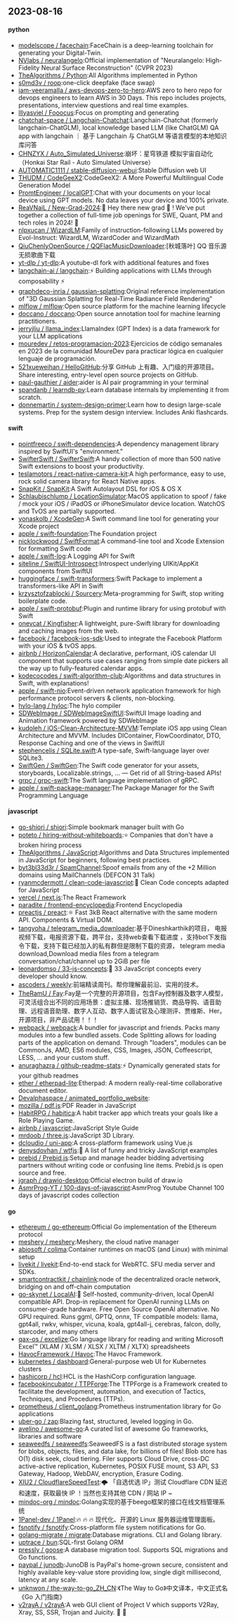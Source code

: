 ## 2023-08-16

#### python
* [modelscope / facechain](https://github.com/modelscope/facechain):FaceChain is a deep-learning toolchain for generating your Digital-Twin.
* [NVlabs / neuralangelo](https://github.com/NVlabs/neuralangelo):Official implementation of "Neuralangelo: High-Fidelity Neural Surface Reconstruction" (CVPR 2023)
* [TheAlgorithms / Python](https://github.com/TheAlgorithms/Python):All Algorithms implemented in Python
* [s0md3v / roop](https://github.com/s0md3v/roop):one-click deepfake (face swap)
* [iam-veeramalla / aws-devops-zero-to-hero](https://github.com/iam-veeramalla/aws-devops-zero-to-hero):AWS zero to hero repo for devops engineers to learn AWS in 30 Days. This repo includes projects, presentations, interview questions and real time examples.
* [lllyasviel / Fooocus](https://github.com/lllyasviel/Fooocus):Focus on prompting and generating
* [chatchat-space / Langchain-Chatchat](https://github.com/chatchat-space/Langchain-Chatchat):Langchain-Chatchat (formerly langchain-ChatGLM), local knowledge based LLM (like ChatGLM) QA app with langchain ｜ 基于 Langchain 与 ChatGLM 等语言模型的本地知识库问答
* [CHNZYX / Auto_Simulated_Universe](https://github.com/CHNZYX/Auto_Simulated_Universe):崩坏：星穹铁道 模拟宇宙自动化 （Honkai Star Rail - Auto Simulated Universe）
* [AUTOMATIC1111 / stable-diffusion-webui](https://github.com/AUTOMATIC1111/stable-diffusion-webui):Stable Diffusion web UI
* [THUDM / CodeGeeX2](https://github.com/THUDM/CodeGeeX2):CodeGeeX2: A More Powerful Multilingual Code Generation Model
* [PromtEngineer / localGPT](https://github.com/PromtEngineer/localGPT):Chat with your documents on your local device using GPT models. No data leaves your device and 100% private.
* [ReaVNaiL / New-Grad-2024](https://github.com/ReaVNaiL/New-Grad-2024):👋
Hey there new grad
🎉
! We've put together a collection of full-time job openings for SWE, Quant, PM and tech roles in 2024!
🚀
* [nlpxucan / WizardLM](https://github.com/nlpxucan/WizardLM):Family of instruction-following LLMs powered by Evol-Instruct: WizardLM, WizardCoder and WizardMath
* [QiuChenlyOpenSource / QQFlacMusicDownloader](https://github.com/QiuChenlyOpenSource/QQFlacMusicDownloader):[秋城落叶] QQ 音乐源无损歌曲下载
* [yt-dlp / yt-dlp](https://github.com/yt-dlp/yt-dlp):A youtube-dl fork with additional features and fixes
* [langchain-ai / langchain](https://github.com/langchain-ai/langchain):⚡
Building applications with LLMs through composability
⚡
* [graphdeco-inria / gaussian-splatting](https://github.com/graphdeco-inria/gaussian-splatting):Original reference implementation of "3D Gaussian Splatting for Real-Time Radiance Field Rendering"
* [mlflow / mlflow](https://github.com/mlflow/mlflow):Open source platform for the machine learning lifecycle
* [doccano / doccano](https://github.com/doccano/doccano):Open source annotation tool for machine learning practitioners.
* [jerryjliu / llama_index](https://github.com/jerryjliu/llama_index):LlamaIndex (GPT Index) is a data framework for your LLM applications
* [mouredev / retos-programacion-2023](https://github.com/mouredev/retos-programacion-2023):Ejercicios de código semanales en 2023 de la comunidad MoureDev para practicar lógica en cualquier lenguaje de programación.
* [521xueweihan / HelloGitHub](https://github.com/521xueweihan/HelloGitHub):分享 GitHub 上有趣、入门级的开源项目。Share interesting, entry-level open source projects on GitHub.
* [paul-gauthier / aider](https://github.com/paul-gauthier/aider):aider is AI pair programming in your terminal
* [spandanb / learndb-py](https://github.com/spandanb/learndb-py):Learn database internals by implementing it from scratch.
* [donnemartin / system-design-primer](https://github.com/donnemartin/system-design-primer):Learn how to design large-scale systems. Prep for the system design interview. Includes Anki flashcards.

#### swift
* [pointfreeco / swift-dependencies](https://github.com/pointfreeco/swift-dependencies):A dependency management library inspired by SwiftUI's "environment."
* [SwifterSwift / SwifterSwift](https://github.com/SwifterSwift/SwifterSwift):A handy collection of more than 500 native Swift extensions to boost your productivity.
* [teslamotors / react-native-camera-kit](https://github.com/teslamotors/react-native-camera-kit):A high performance, easy to use, rock solid camera library for React Native apps.
* [SnapKit / SnapKit](https://github.com/SnapKit/SnapKit):A Swift Autolayout DSL for iOS & OS X
* [Schlaubischlump / LocationSimulator](https://github.com/Schlaubischlump/LocationSimulator):MacOS application to spoof / fake / mock your iOS / iPadOS or iPhoneSimulator device location. WatchOS and TvOS are partially supported.
* [yonaskolb / XcodeGen](https://github.com/yonaskolb/XcodeGen):A Swift command line tool for generating your Xcode project
* [apple / swift-foundation](https://github.com/apple/swift-foundation):The Foundation project
* [nicklockwood / SwiftFormat](https://github.com/nicklockwood/SwiftFormat):A command-line tool and Xcode Extension for formatting Swift code
* [apple / swift-log](https://github.com/apple/swift-log):A Logging API for Swift
* [siteline / SwiftUI-Introspect](https://github.com/siteline/SwiftUI-Introspect):Introspect underlying UIKit/AppKit components from SwiftUI
* [huggingface / swift-transformers](https://github.com/huggingface/swift-transformers):Swift Package to implement a transformers-like API in Swift
* [krzysztofzablocki / Sourcery](https://github.com/krzysztofzablocki/Sourcery):Meta-programming for Swift, stop writing boilerplate code.
* [apple / swift-protobuf](https://github.com/apple/swift-protobuf):Plugin and runtime library for using protobuf with Swift
* [onevcat / Kingfisher](https://github.com/onevcat/Kingfisher):A lightweight, pure-Swift library for downloading and caching images from the web.
* [facebook / facebook-ios-sdk](https://github.com/facebook/facebook-ios-sdk):Used to integrate the Facebook Platform with your iOS & tvOS apps.
* [airbnb / HorizonCalendar](https://github.com/airbnb/HorizonCalendar):A declarative, performant, iOS calendar UI component that supports use cases ranging from simple date pickers all the way up to fully-featured calendar apps.
* [kodecocodes / swift-algorithm-club](https://github.com/kodecocodes/swift-algorithm-club):Algorithms and data structures in Swift, with explanations!
* [apple / swift-nio](https://github.com/apple/swift-nio):Event-driven network application framework for high performance protocol servers & clients, non-blocking.
* [hylo-lang / hyloc](https://github.com/hylo-lang/hyloc):The hylo compiler
* [SDWebImage / SDWebImageSwiftUI](https://github.com/SDWebImage/SDWebImageSwiftUI):SwiftUI Image loading and Animation framework powered by SDWebImage
* [kudoleh / iOS-Clean-Architecture-MVVM](https://github.com/kudoleh/iOS-Clean-Architecture-MVVM):Template iOS app using Clean Architecture and MVVM. Includes DIContainer, FlowCoordinator, DTO, Response Caching and one of the views in SwiftUI
* [stephencelis / SQLite.swift](https://github.com/stephencelis/SQLite.swift):A type-safe, Swift-language layer over SQLite3.
* [SwiftGen / SwiftGen](https://github.com/SwiftGen/SwiftGen):The Swift code generator for your assets, storyboards, Localizable.strings, … — Get rid of all String-based APIs!
* [grpc / grpc-swift](https://github.com/grpc/grpc-swift):The Swift language implementation of gRPC.
* [apple / swift-package-manager](https://github.com/apple/swift-package-manager):The Package Manager for the Swift Programming Language

#### javascript
* [go-shiori / shiori](https://github.com/go-shiori/shiori):Simple bookmark manager built with Go
* [poteto / hiring-without-whiteboards](https://github.com/poteto/hiring-without-whiteboards):⭐️
Companies that don't have a broken hiring process
* [TheAlgorithms / JavaScript](https://github.com/TheAlgorithms/JavaScript):Algorithms and Data Structures implemented in JavaScript for beginners, following best practices.
* [byt3bl33d3r / SpamChannel](https://github.com/byt3bl33d3r/SpamChannel):Spoof emails from any of the +2 Million domains using MailChannels (DEFCON 31 Talk)
* [ryanmcdermott / clean-code-javascript](https://github.com/ryanmcdermott/clean-code-javascript):🛁
Clean Code concepts adapted for JavaScript
* [vercel / next.js](https://github.com/vercel/next.js):The React Framework
* [paradite / frontend-encyclopedia](https://github.com/paradite/frontend-encyclopedia):Frontend Encyclopedia
* [preactjs / preact](https://github.com/preactjs/preact):⚛️ Fast 3kB React alternative with the same modern API. Components & Virtual DOM.
* [tangyoha / telegram_media_downloader](https://github.com/tangyoha/telegram_media_downloader):基于Dineshkarthik的项目， 电报视频下载，电报资源下载，跨平台，支持web查看下载进度 ，支持bot下发指令下载，支持下载已经加入的私有群但是限制下载的资源， telegram media download,Download media files from a telegram conversation/chat/channel up to 2GiB per file
* [leonardomso / 33-js-concepts](https://github.com/leonardomso/33-js-concepts):📜
33 JavaScript concepts every developer should know.
* [ascoders / weekly](https://github.com/ascoders/weekly):前端精读周刊。帮你理解最前沿、实用的技术。
* [TheRamU / Fay](https://github.com/TheRamU/Fay):Fay是一个完整的开源项目，包含Fay控制器及数字人模型，可灵活组合出不同的应用场景：虚拟主播、现场推销货、商品导购、语音助理、远程语音助理、数字人互动、数字人面试官及心理测评、贾维斯、Her。 开源项目，非产品试用！！！
* [webpack / webpack](https://github.com/webpack/webpack):A bundler for javascript and friends. Packs many modules into a few bundled assets. Code Splitting allows for loading parts of the application on demand. Through "loaders", modules can be CommonJs, AMD, ES6 modules, CSS, Images, JSON, Coffeescript, LESS, ... and your custom stuff.
* [anuraghazra / github-readme-stats](https://github.com/anuraghazra/github-readme-stats):⚡
Dynamically generated stats for your github readmes
* [ether / etherpad-lite](https://github.com/ether/etherpad-lite):Etherpad: A modern really-real-time collaborative document editor.
* [Devalphaspace / animated_portfolio_website](https://github.com/Devalphaspace/animated_portfolio_website):
* [mozilla / pdf.js](https://github.com/mozilla/pdf.js):PDF Reader in JavaScript
* [HabitRPG / habitica](https://github.com/HabitRPG/habitica):A habit tracker app which treats your goals like a Role Playing Game.
* [airbnb / javascript](https://github.com/airbnb/javascript):JavaScript Style Guide
* [mrdoob / three.js](https://github.com/mrdoob/three.js):JavaScript 3D Library.
* [dcloudio / uni-app](https://github.com/dcloudio/uni-app):A cross-platform framework using Vue.js
* [denysdovhan / wtfjs](https://github.com/denysdovhan/wtfjs):🤪
A list of funny and tricky JavaScript examples
* [prebid / Prebid.js](https://github.com/prebid/Prebid.js):Setup and manage header bidding advertising partners without writing code or confusing line items. Prebid.js is open source and free.
* [jgraph / drawio-desktop](https://github.com/jgraph/drawio-desktop):Official electron build of draw.io
* [AsmrProg-YT / 100-days-of-javascript](https://github.com/AsmrProg-YT/100-days-of-javascript):AsmrProg Youtube Channel 100 days of javascript codes collection

#### go
* [ethereum / go-ethereum](https://github.com/ethereum/go-ethereum):Official Go implementation of the Ethereum protocol
* [meshery / meshery](https://github.com/meshery/meshery):Meshery, the cloud native manager
* [abiosoft / colima](https://github.com/abiosoft/colima):Container runtimes on macOS (and Linux) with minimal setup
* [livekit / livekit](https://github.com/livekit/livekit):End-to-end stack for WebRTC. SFU media server and SDKs.
* [smartcontractkit / chainlink](https://github.com/smartcontractkit/chainlink):node of the decentralized oracle network, bridging on and off-chain computation
* [go-skynet / LocalAI](https://github.com/go-skynet/LocalAI):🤖
Self-hosted, community-driven, local OpenAI compatible API. Drop-in replacement for OpenAI running LLMs on consumer-grade hardware. Free Open Source OpenAI alternative. No GPU required. Runs ggml, GPTQ, onnx, TF compatible models: llama, gpt4all, rwkv, whisper, vicuna, koala, gpt4all-j, cerebras, falcon, dolly, starcoder, and many others
* [qax-os / excelize](https://github.com/qax-os/excelize):Go language library for reading and writing Microsoft Excel™ (XLAM / XLSM / XLSX / XLTM / XLTX) spreadsheets
* [HavocFramework / Havoc](https://github.com/HavocFramework/Havoc):The Havoc Framework.
* [kubernetes / dashboard](https://github.com/kubernetes/dashboard):General-purpose web UI for Kubernetes clusters
* [hashicorp / hcl](https://github.com/hashicorp/hcl):HCL is the HashiCorp configuration language.
* [facebookincubator / TTPForge](https://github.com/facebookincubator/TTPForge):The TTPForge is a Framework created to facilitate the development, automation, and execution of Tactics, Techniques, and Procedures (TTPs).
* [prometheus / client_golang](https://github.com/prometheus/client_golang):Prometheus instrumentation library for Go applications
* [uber-go / zap](https://github.com/uber-go/zap):Blazing fast, structured, leveled logging in Go.
* [avelino / awesome-go](https://github.com/avelino/awesome-go):A curated list of awesome Go frameworks, libraries and software
* [seaweedfs / seaweedfs](https://github.com/seaweedfs/seaweedfs):SeaweedFS is a fast distributed storage system for blobs, objects, files, and data lake, for billions of files! Blob store has O(1) disk seek, cloud tiering. Filer supports Cloud Drive, cross-DC active-active replication, Kubernetes, POSIX FUSE mount, S3 API, S3 Gateway, Hadoop, WebDAV, encryption, Erasure Coding.
* [XIU2 / CloudflareSpeedTest](https://github.com/XIU2/CloudflareSpeedTest):🌩
「自选优选 IP」测试 Cloudflare CDN 延迟和速度，获取最快 IP ！当然也支持其他 CDN / 网站 IP ~
* [mindoc-org / mindoc](https://github.com/mindoc-org/mindoc):Golang实现的基于beego框架的接口在线文档管理系统
* [1Panel-dev / 1Panel](https://github.com/1Panel-dev/1Panel):🔥
🔥
🔥
现代化、开源的 Linux 服务器运维管理面板。
* [fsnotify / fsnotify](https://github.com/fsnotify/fsnotify):Cross-platform file system notifications for Go.
* [golang-migrate / migrate](https://github.com/golang-migrate/migrate):Database migrations. CLI and Golang library.
* [uptrace / bun](https://github.com/uptrace/bun):SQL-first Golang ORM
* [pressly / goose](https://github.com/pressly/goose):A database migration tool. Supports SQL migrations and Go functions.
* [paypal / junodb](https://github.com/paypal/junodb):JunoDB is PayPal's home-grown secure, consistent and highly available key-value store providing low, single digit millisecond, latency at any scale.
* [unknwon / the-way-to-go_ZH_CN](https://github.com/unknwon/the-way-to-go_ZH_CN):《The Way to Go》中文译本，中文正式名《Go 入门指南》
* [v2rayA / v2rayA](https://github.com/v2rayA/v2rayA):A web GUI client of Project V which supports V2Ray, Xray, SS, SSR, Trojan and Juicity.
🚀
🚀
